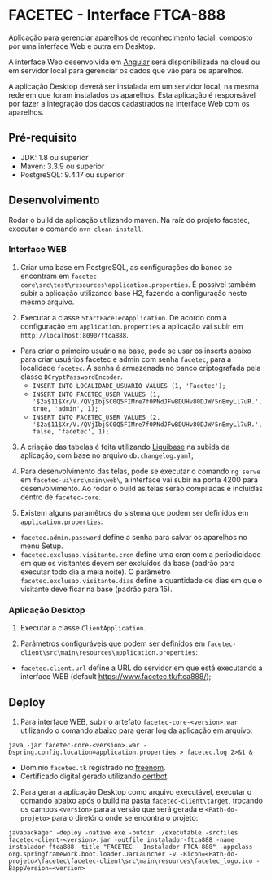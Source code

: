 # FACETEC - Interface FTCA-888

Aplicação para gerenciar aparelhos de reconhecimento facial, composto por uma interface Web e outra em Desktop. 

A interface Web desenvolvida em <a href="https://angular.io/">Angular</a> será disponibilizada na cloud ou em servidor local para gerenciar os dados que vão para os aparelhos.

A aplicação Desktop deverá ser instalada em um servidor local, na mesma rede em que foram instalados os aparelhos. Esta aplicação é responsável por fazer a integração dos dados cadastrados na interface Web com os aparelhos.


## Pré-requisito

* JDK: 1.8 ou superior
* Maven: 3.3.9 ou superior
* PostgreSQL: 9.4.17 ou superior


## Desenvolvimento
Rodar o build da aplicação utilizando maven. Na raíz do projeto facetec, executar o comando `mvn clean install`.

### Interface WEB

1. Criar uma base em PostgreSQL, as configurações do banco se encontram em `facetec-core\src\test\resources\application.properties`. É possível também subir a aplicação utilizando base H2, fazendo a configuração neste mesmo arquivo.

2. Executar a classe `StartFaceTecApplication`. De acordo com a configuração em `application.properties` a aplicação vai subir em `http://localhost:8090/ftca888`.
* Para criar o primeiro usuário na base, pode se usar os inserts abaixo para criar usuários facetec e admin com senha `facetec`, para a localidade `facetec`. A senha é armazenada no banco criptografada pela classe `BCryptPasswordEncoder`.
    * `INSERT INTO LOCALIDADE_USUARIO VALUES (1, 'Facetec');`
    * `INSERT INTO FACETEC_USER VALUES (1, '$2a$11$Xr/V./QVjIbjSC0Q5FIMre7f0PNdJFwBDUHv80DJW/5nBmyLl7uR.', true, 'admin', 1);`
    * `INSERT INTO FACETEC_USER VALUES (2, '$2a$11$Xr/V./QVjIbjSC0Q5FIMre7f0PNdJFwBDUHv80DJW/5nBmyLl7uR.', false, 'facetec', 1);`

3. A criação das tabelas é feita utilizando <a href="https://www.liquibase.org/">Liquibase</a> na subida da aplicação, com base no arquivo `db.changelog.yaml`;

4. Para desenvolvimento das telas, pode se executar o comando `ng serve` em `facetec-ui\src\main\web\`, a interface vai subir na porta 4200 para desenvolvimento. Ao rodar o build as telas serão compiladas e incluídas dentro de `facetec-core`.

5. Existem alguns paramêtros do sistema que podem ser definidos em `application.properties`:
* `facetec.admin.password` define a senha para salvar os aparelhos no menu Setup.
* `facetec.exclusao.visitante.cron` define uma cron com a periodicidade em que os visitantes devem ser excluídos da base (padrão para executar todo dia a meia noite). O parâmetro `facetec.exclusao.visitante.dias` define a quantidade de dias em que o visitante deve ficar na base (padrão para 15). 

### Aplicação Desktop

1. Executar a classe `ClientApplication`.

2. Parâmetros configuráveis que podem ser definidos em `facetec-client\src\main\resources\application.properties`:
* `facetec.client.url` define a URL do servidor em que está executando a interface WEB (default https://www.facetec.tk/ftca888/);

## Deploy

1. Para interface WEB, subir o artefato `facetec-core-<version>.war` utilizando o comando abaixo para gerar log da aplicação em arquivo:

`java -jar facetec-core-<version>.war -Dspring.config.location=application.properties > facetec.log 2>&1 &`

* Domínio `facetec.tk` registrado no <a href="https://my.freenom.com">freenom</a>.
* Certificado digital gerado utilizando <a href=https://certbot.eff.org/>certbot</a>.

2. Para gerar a aplicação Desktop como arquivo executável, executar o comando abaixo após o build na pasta `facetec-client\target`, trocando os campos `<version>` para a versão que será gerada e `<Path-do-projeto>` para o diretório onde se encontra o projeto:

`javapackager -deploy -native exe -outdir ./executable -srcfiles facetec-client-<version>.jar -outfile instalador-ftca888 -name instalador-ftca888 -title "FACETEC - Instalador FTCA-888" -appclass org.springframework.boot.loader.JarLauncher -v -Bicon=<Path-do-projeto>\facetec\facetec-client\src\main\resources\facetec_logo.ico -BappVersion=<version>`
